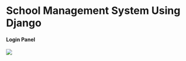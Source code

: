 <h1> School Management System Using Django </h1>

<h4>Login Panel</h4>
<img src="img/login pannel (2).png">